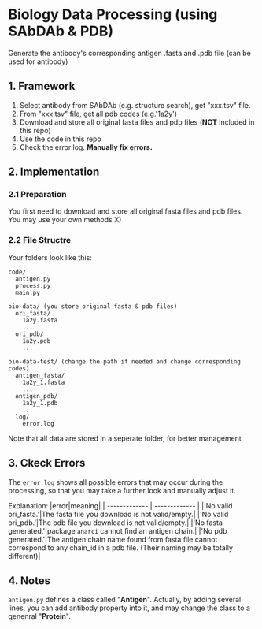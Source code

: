 # Biology Data Processing (using SAbDAb & PDB)

Generate the antibody's corresponding antigen .fasta and .pdb file (can be used for antibody)

## 1. Framework
1. Select antibody from SAbDAb (e.g. structure search), get "xxx.tsv" file.
2. From "xxx.tsv" file, get all pdb codes (e.g.'1a2y')
3. Download and store all original fasta files and pdb files (**NOT** included in this repo)
4. Use the code in this repo
5. Check the error log. **Manually fix errors.**

## 2. Implementation 
### 2.1 Preparation
You first need to download and store all original fasta files and pdb files. You may use your own methods X)

### 2.2 File Structre
Your folders look like this:

```
code/
  antigen.py
  process.py
  main.py

bio-data/ (you store original fasta & pdb files)
  ori_fasta/
    1a2y.fasta
    ...
  ori_pdb/
    1a2y.pdb 
    ...

bio-data-test/ (change the path if needed and change corresponding codes)
  antigen_fasta/
    1a2y_1.fasta 
    ...
  antigen_pdb/
    1a2y_1.pdb 
    ...
  log/
    error.log
```

Note that all data are stored in a seperate folder, for better management

## 3. Ckeck Errors
The `error.log` shows all possible errors that may occur during the processing, so that you may take a further look and manually adjust it.

Explanation:
|error|meaning|
| ------------- | ------------- |
|'No valid ori_fasta.'|The fasta file you download is not valid/empty.|
|'No valid ori_pdb.'|The pdb file you download is not valid/empty.|
|'No fasta generated.'|package `anarci` cannot find an antigen chain.|
|'No pdb generated.'|The antigen chain name found from fasta file cannot correspond to any chain_id in a pdb file. (Their naming may be totally different)|

## 4. Notes
`antigen.py` defines a class called "**Antigen**". Actually, by adding several lines, you can add antibody property into it, and may change the class to a genenral "**Protein**".


